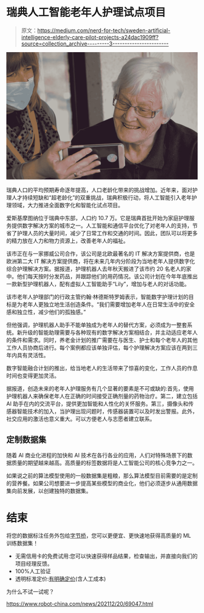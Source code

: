 # 瑞典人工智能老年人护理试点项目

> 原文：<https://medium.com/nerd-for-tech/sweden-artificial-intelligence-elderly-care-pilot-projects-a24dac1909ff?source=collection_archive---------3----------------------->

![](img/f4ad2cc62646e3e24d33ebbeba85bdb1.png)

瑞典人口的平均预期寿命逐年提高，人口老龄化带来的挑战增加。近年来，面对护理人才持续短缺和“超老龄化”的双重挑战，瑞典积极行动，将人工智能引入老年护理领域，大力推进全面数字化和智能化试点项目。

爱斯基摩图纳位于瑞典中东部，人口约 10.7 万。它是瑞典首批开始为家庭护理服务提供数字解决方案的城市之一。人工智能和通信平台优化了对老年人的支持，节省了护理人员的大量时间，减少了日常工作和交通的时间。因此，团队可以将更多的精力放在人力和物力资源上，改善老年人的福祉。

该市正在与一家挪威公司合作，该公司是北欧最著名的 IT 解决方案提供商，也是欧洲第二大 IT 解决方案提供商，将在未来几年内分阶段为当地老年人提供数字化综合护理解决方案。据报道，护理机器人去年秋天搬进了该市约 20 名老人的家中。他们每天按时分发药品，并跟踪他们的用药情况。该公司计划在今年年底推出一款新型护理机器人，配有虚拟人工智能助手“Lily”，增加与老人的对话功能。

该市老年人护理部门的行政主管约翰·林德斯特罗姆表示，智能数字护理计划的目标是为老年人更独立地生活创造条件。“我们需要增加老年人在日常生活中的安全感和独立性，减少他们的孤独感。”

但他强调，护理机器人助手不能单独成为老年人的替代方案，必须成为一整套系统。新升级的智能助理需要与各种现有的数字解决方案相结合，并主动适应老年人的条件和需求。同时，养老金计划的推广需要在与医生、护士和每个老年人的其他工作人员协商后进行。每个案例都应该单独评估，每个护理解决方案应该在两到三年内具有灵活性。

数字智能融合计划的推出，给当地老人的生活带来了惊喜的变化，工作人员的作息时间也变得更加灵活。

据报道，创造未来的老年人护理服务有几个显著的要素是不可或缺的:首先，使用护理机器人来确保老年人在正确的时间接受正确剂量的药物治疗。第二，建立包括 AI 助手在内的交流平台，提供更加智能和人性化的关怀服务。第三，摄像头和传感器智能技术的加入，当护理出现问题时，传感器装置可以及时发出警报。此外，社交应用的激活也意义重大。可以方便老人与志愿者建立联系。

## 定制数据集

随着 AI 商业化进程的加快和 AI 技术在各行各业的应用，人们对特殊场景下的数据质量的期望越来越高。高质量的标签数据将是人工智能公司的核心竞争力之一。

如果说之前的算法模型使用的一般数据集是粗粮，那么算法模型目前需要的是定制的营养餐。如果公司想要进一步提高某些模型的商业化，他们必须逐步从通用数据集向前发展，以创建独特的数据集。

# 结束

将您的数据标注任务外包给[字节桥](https://tinyurl.com/45b7y4he)，您可以更便宜、更快速地获得高质量的 ML 训练数据集！

*   无需信用卡的免费试用:您可以快速获得样品结果，检查输出，并直接向我们的项目经理反馈。
*   100%人工验证
*   透明标准定价:[有明确定价](https://www.bytebridge.io/#/?module=price)(含人工成本)

为什么不试一试呢？

https://www.robot-china.com/news/202112/20/69047.html
